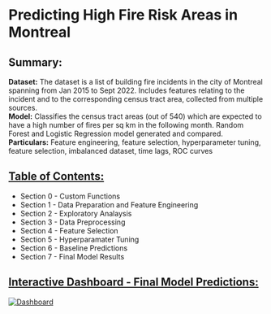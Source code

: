 # Predicting High Fire Risk Areas in Montreal

## Summary:

**Dataset:** The dataset is a list of building fire incidents in the city of Montreal spanning from Jan 2015 to Sept 2022. Includes features relating to the incident and to the corresponding census tract area, collected from multiple sources.  
**Model:** Classifies the census tract areas (out of 540) which are expected to have a high number of fires per sq km in the following month. Random Forest and Logistic Regression model generated and compared.  
**Particulars:** Feature engineering, feature selection, hyperparameter tuning, feature selection, imbalanced dataset, time lags, ROC curves

## [Table of Contents:](https://github.com/data-demirli/machine-learning/tree/main/0.%20Classification%20(Random%20Forest)/predicting_fires.ipynb)

* Section 0 - Custom Functions
* Section 1 - Data Preparation and Feature Engineering
* Section 2 - Exploratory Analaysis
* Section 3 - Data Preprocessing
* Section 4 - Feature Selection
* Section 5 - Hyperparamater Tuning
* Section 6 - Baseline Predictions
* Section 7 - Final Model Results

## [Interactive Dashboard - Final Model Predictions:](https://public.tableau.com/views/ModelResults-HighRiskFireAreasMontreal/Dashboard?:language=en-US&publish=yes&:display_count=n&:origin=viz_share_link)
<div class='tableauPlaceholder' id='viz1677615047607' style='position: relative'><noscript><a href='https://public.tableau.com/views/ModelResults-HighRiskFireAreasMontreal/Dashboard?:language=en-US&publish=yes&:display_count=n&:origin=viz_share_link'><img alt='Dashboard ' src='https:&#47;&#47;public.tableau.com&#47;static&#47;images&#47;Mo&#47;ModelResults-HighRiskFireAreasMontreal&#47;Dashboard&#47;1_rss.png' style='border: none' /></a></noscript><object class='tableauViz'  style='display:none;'><param name='host_url' value='https%3A%2F%2Fpublic.tableau.com%2F' /> <param name='embed_code_version' value='3' /> <param name='site_root' value='' /><param name='name' value='ModelResults-HighRiskFireAreasMontreal&#47;Dashboard' /><param name='tabs' value='no' /><param name='toolbar' value='yes' /><param name='static_image' value='https:&#47;&#47;public.tableau.com&#47;static&#47;images&#47;Mo&#47;ModelResults-HighRiskFireAreasMontreal&#47;Dashboard&#47;1.png' /> <param name='animate_transition' value='yes' /><param name='display_static_image' value='yes' /><param name='display_spinner' value='yes' /><param name='display_overlay' value='yes' /><param name='display_count' value='yes' /><param name='language' value='en-US' /><param name='filter' value='publish=yes' /></object></div>
